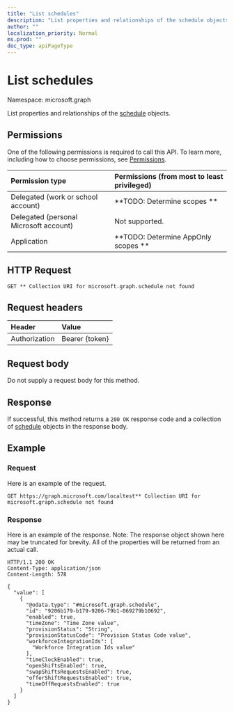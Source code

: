 ```yaml
---
title: "List schedules"
description: "List properties and relationships of the schedule objects."
author: ""
localization_priority: Normal
ms.prod: ""
doc_type: apiPageType
---
```


# List schedules

Namespace: microsoft.graph

List properties and relationships of the [schedule](../resources/schedule.md) objects.

## Permissions
One of the following permissions is required to call this API. To learn more, including how to choose permissions, see [Permissions](/concepts/permissions-reference.md).

|Permission type|Permissions (from most to least privileged)|
|:---|:---|
|Delegated (work or school account)|**TODO: Determine scopes **|
|Delegated (personal Microsoft account)|Not supported.|
|Application|**TODO: Determine AppOnly scopes **|

## HTTP Request
<!-- {
  "blockType": "ignored"
}
-->
``` http
GET ** Collection URI for microsoft.graph.schedule not found
```

## Request headers
|Header|Value|
|:---|:---|
|Authorization|Bearer {token}|

## Request body
Do not supply a request body for this method.

## Response
If successful, this method returns a `200 OK` response code and a collection of [schedule](../resources/schedule.md) objects in the response body.

## Example

### Request
Here is an example of the request.
<!-- {
  "blockType": "request",
  "name": "get_schedule"
}
-->
``` http
GET https://graph.microsoft.com/localtest** Collection URI for microsoft.graph.schedule not found
```

### Response
Here is an example of the response. Note: The response object shown here may be truncated for brevity. All of the properties will be returned from an actual call.
<!-- {
  "blockType": "response",
  "truncated": true,
  "@odata.type": "collection(microsoft.graph.schedule)"
}
-->
``` http
HTTP/1.1 200 OK
Content-Type: application/json
Content-Length: 578

{
  "value": [
    {
      "@odata.type": "#microsoft.graph.schedule",
      "id": "9206b179-b179-9206-79b1-069279b10692",
      "enabled": true,
      "timeZone": "Time Zone value",
      "provisionStatus": "String",
      "provisionStatusCode": "Provision Status Code value",
      "workforceIntegrationIds": [
        "Workforce Integration Ids value"
      ],
      "timeClockEnabled": true,
      "openShiftsEnabled": true,
      "swapShiftsRequestsEnabled": true,
      "offerShiftRequestsEnabled": true,
      "timeOffRequestsEnabled": true
    }
  ]
}
```

